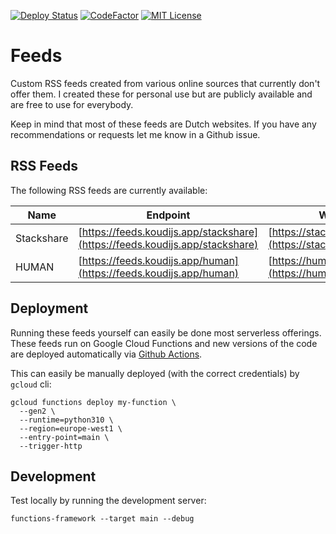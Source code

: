 [![Deploy Status](https://img.shields.io/github/workflow/status/jonakoudijs/feeds/deploy.svg?logo=github)](https://github.com/jonakoudijs/feeds/actions)
[![CodeFactor](https://www.codefactor.io/repository/github/jonakoudijs/feeds/badge)](https://www.codefactor.io/repository/github/jonakoudijs/feeds)
[![MIT License](https://img.shields.io/badge/license-MIT-blue.svg)](LICENSE)

# Feeds

Custom RSS feeds created from various online sources that currently don't offer
them. I created these for personal use but are publicly available and are free
to use for everybody.

Keep in mind that most of these feeds are Dutch websites. If you have any
recommendations or requests let me know in a Github issue.

## RSS Feeds

The following RSS feeds are currently available:

| Name       | Endpoint | Website |
|------------|----------|---------|
| Stackshare | [https://feeds.koudijs.app/stackshare](https://feeds.koudijs.app/stackshare) | [https://stackshare.io/weekly](https://stackshare.io/weekly) |
| HUMAN | [https://feeds.koudijs.app/human](https://feeds.koudijs.app/human) | [https://human.nl/lees](https://human.nl/lees) |

## Deployment

Running these feeds yourself can easily be done most serverless offerings. These
feeds run on Google Cloud Functions and new versions of the code are deployed
automatically via [Github Actions](https://github.com/jonakoudijs/feeds/actions).

This can easily be manually deployed (with the correct credentials) by `gcloud` cli:
```
gcloud functions deploy my-function \
  --gen2 \
  --runtime=python310 \
  --region=europe-west1 \
  --entry-point=main \
  --trigger-http
```

## Development

Test locally by running the development server:
```
functions-framework --target main --debug
```
